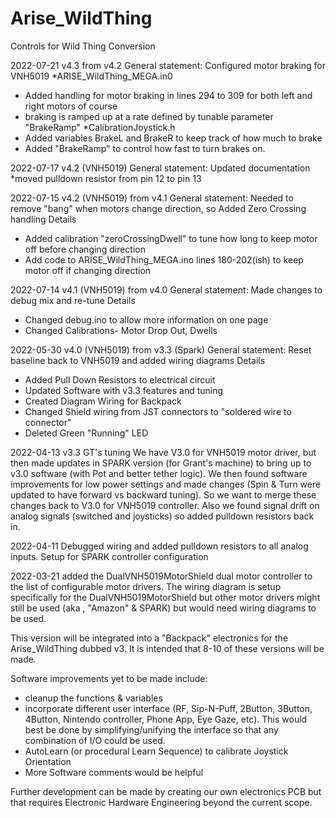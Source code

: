 # Arise_WildThing
Controls for Wild Thing Conversion

2022-07-21 v4.3 from v4.2
General statement: Configured motor braking for VNH5019
*ARISE_WildThing_MEGA.in0
  - Added handling for motor braking in lines 294 to 309 for both left and right motors of course
  - braking is ramped up at a rate defined by tunable parameter "BrakeRamp"
*CalibrationJoystick.h
  - Added variables BrakeL and BrakeR to keep track of how much to brake
  - Added "BrakeRamp" to control how fast to turn brakes on.

2022-07-17 v4.2 (VNH5019)
General statement: Updated documentation
*moved pulldown resistor from pin 12 to pin 13

2022-07-15 v4.2 (VNH5019) from v4.1
General statement: Needed to remove "bang" when motors change direction, so Added Zero Crossing handling
Details
* Added calibration "zeroCrossingDwell" to tune how long to keep motor off before changing direction
* Add code to ARISE_WildThing_MEGA.ino lines 180-202(ish) to keep motor off if changing direction

2022-07-14 v4.1 (VNH5019) from v4.0
General statement: Made changes to debug mix and re-tune
Details
* Changed debug.ino to allow more information on one page
* Changed Calibrations- Motor Drop Out, Dwells

2022-05-30 v4.0 (VNH5019) from v3.3 (Spark)
General statement: Reset baseline back to VNH5019 and added wiring diagrams
Details
* Added Pull Down Resistors to electrical circuit
* Updated Software with v3.3 features and tuning
* Created Diagram Wiring for Backpack
* Changed Shield wiring from JST connectors to "soldered wire to connector"
* Deleted Green "Running" LED

2022-04-13 v3.3 GT's tuning
We have V3.0 for VNH5019 motor driver, but then made updates in SPARK version (for Grant's machine) to bring up to v3.0 software (with Pot and better tether logic). We then found software improvements for low power settings and made changes (Spin & Turn were updated to have forward vs backward tuning). So we want to merge these changes back to V3.0 for VNH5019 controller.
Also we found signal drift on analog signals (switched and joysticks) so added pulldown resistors back in.

2022-04-11 Debugged wiring and added pulldown resistors to all analog inputs. Setup for SPARK controller configuration

2022-03-21 added the DualVNH5019MotorShield dual motor controller to the list of configurable motor drivers.
The wiring diagram is setup specifically for the DualVNH5019MotorShield but other motor drivers might still be used (aka , "Amazon" & SPARK) but would need wiring diagrams to be used.

This version will be integrated into a "Backpack" electronics for the Arise_WildThing dubbed v3. It is intended that 8-10 of these versions will be made.

Software improvements yet to be made include:
  * cleanup the functions & variables
  * incorporate different user interface (RF, Sip-N-Puff, 2Button, 3Button, 4Button, Nintendo controller, Phone App, Eye Gaze, etc). This would best be done by simplifying/unifying the interface so that any combination of I/O could be used.
  * AutoLearn (or procedural Learn Sequence) to calibrate Joystick Orientation
  * More Software comments would be helpful

  Further development can be made by creating our own electronics PCB but that requires Electronic Hardware Engineering beyond the current scope.
